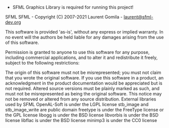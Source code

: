 - SFML Graphics Library is required for running this project!

SFML
SFML - Copyright (C) 2007-2021 Laurent Gomila - laurent@sfml-dev.org

This software is provided 'as-is', without any express or implied warranty. In no event will the authors be held liable for any damages arising from the use of this software.

Permission is granted to anyone to use this software for any purpose, including commercial applications, and to alter it and redistribute it freely, subject to the following restrictions:

The origin of this software must not be misrepresented; you must not claim that you wrote the original software. If you use this software in a product, an acknowledgment in the product documentation would be appreciated but is not required.
Altered source versions must be plainly marked as such, and must not be misrepresented as being the original software.
This notice may not be removed or altered from any source distribution.
External libraries used by SFML
OpenAL-Soft is under the LGPL license
stb_image and stb_image_write are public domain
freetype is under the FreeType license or the GPL license
libogg is under the BSD license
libvorbis is under the BSD license
libflac is under the BSD license
minimp3 is under the CC0 license
